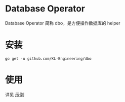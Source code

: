 # Database Operator

Database Operator 简称 dbo，是方便操作数据库的 helper

# 安装

```
go get -u github.com/KL-Engineering/dbo
```

# 使用

详见 [示例](cmd/main.go)
